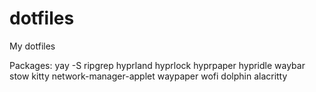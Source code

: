 # dotfiles
My dotfiles

Packages:
yay -S ripgrep hyprland hyprlock hyprpaper hypridle waybar stow kitty  network-manager-applet waypaper wofi dolphin alacritty
